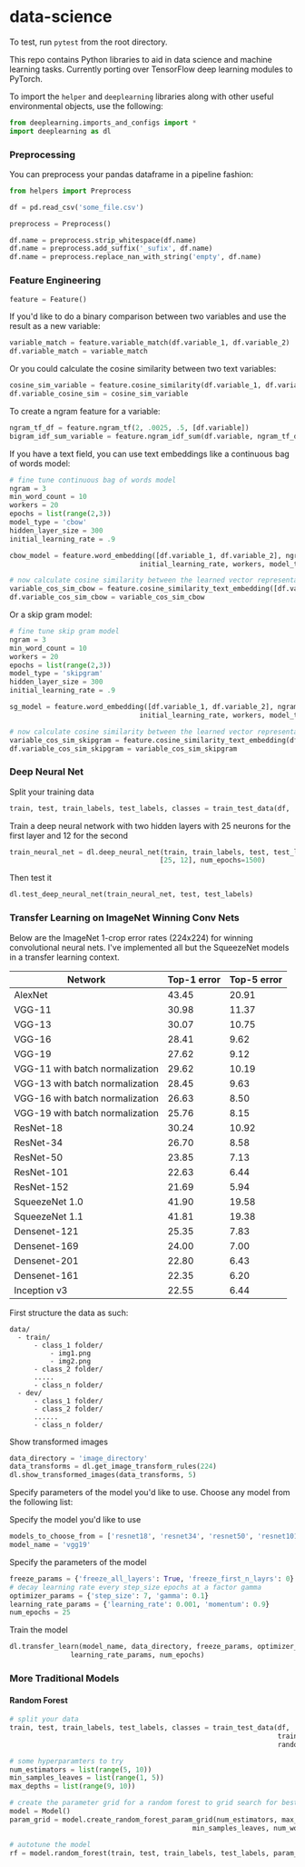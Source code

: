 # data-science

To test, run `pytest` from the root directory.

This repo contains Python libraries to aid in data science and machine learning tasks. Currently porting over TensorFlow deep learning modules to PyTorch.

To import the `helper` and `deeplearning` libraries along with other useful environmental objects, use the following:

```python
from deeplearning.imports_and_configs import *
import deeplearning as dl
```

### Preprocessing

You can preprocess your pandas dataframe in a pipeline fashion:

```python
from helpers import Preprocess

df = pd.read_csv('some_file.csv')

preprocess = Preprocess()

df.name = preprocess.strip_whitespace(df.name)
df.name = preprocess.add_suffix('_sufix', df.name)
df.name = preprocess.replace_nan_with_string('empty', df.name)

```

### Feature Engineering

```python
feature = Feature()
```

If you'd like to do a binary comparison between two variables and use the result as a new variable:

```python
variable_match = feature.variable_match(df.variable_1, df.variable_2)
df.variable_match = variable_match
```

Or you could calculate the cosine similarity between two text variables:

```python
cosine_sim_variable = feature.cosine_similarity(df.variable_1, df.variable_2)
df.variable_cosine_sim = cosine_sim_variable
```

To create a ngram feature for a variable:

```python
ngram_tf_df = feature.ngram_tf(2, .0025, .5, [df.variable])
bigram_idf_sum_variable = feature.ngram_idf_sum(df.variable, ngram_tf_df, 2)
```

If you have a text field, you can use text embeddings like a continuous bag of words model:

```python
# fine tune continuous bag of words model
ngram = 3
min_word_count = 10
workers = 20
epochs = list(range(2,3))
model_type = 'cbow'
hidden_layer_size = 300
initial_learning_rate = .9

cbow_model = feature.word_embedding([df.variable_1, df.variable_2], ngram, min_word_count, epochs,
                                initial_learning_rate, workers, model_type=model_type)

# now calculate cosine similarity between the learned vector representations of the words
variable_cos_sim_cbow = feature.cosine_similarity_text_embedding([df.variable_1, df.variable_2], cbow_model)
df.variable_cos_sim_cbow = variable_cos_sim_cbow
```

Or a skip gram model:

```python
# fine tune skip gram model
ngram = 3
min_word_count = 10
workers = 20
epochs = list(range(2,3))
model_type = 'skipgram'
hidden_layer_size = 300
initial_learning_rate = .9

sg_model = feature.word_embedding([df.variable_1, df.variable_2], ngram, min_word_count, epochs,
                                initial_learning_rate, workers, model_type=model_type)

# now calculate cosine similarity between the learned vector representations of the words
variable_cos_sim_skipgram = feature.cosine_similarity_text_embedding(df.variable_1, df.variable_2, sg_model)
df.variable_cos_sim_skipgram = variable_cos_sim_skipgram
```

### Deep Neural Net

Split your training data

```python
train, test, train_labels, test_labels, classes = train_test_data(df, 'label')
```

Train a deep neural network with two hidden layers with 25 neurons for the first layer and 12 for the second

```python
train_neural_net = dl.deep_neural_net(train, train_labels, test, test_labels, 
                                     [25, 12], num_epochs=1500)
```

Then test it

```python
dl.test_deep_neural_net(train_neural_net, test, test_labels)
```

### Transfer Learning on ImageNet Winning Conv Nets

Below are the ImageNet 1-crop error rates (224x224) for winning convolutional neural nets. I've implemented all but the SqueezeNet models in a transfer learning context.

| Network |	Top-1 error | Top-5 error |
| ------- | ----------- | ----------- |
| AlexNet |	43.45 |	20.91 |
| VGG-11 |	30.98 |	11.37 |
| VGG-13 |	30.07 |	10.75 |
| VGG-16 |	28.41 |	9.62 |
| VGG-19 |	27.62 |	9.12 |
| VGG-11 with batch normalization |	29.62 |	10.19 |
| VGG-13 with batch normalization |	28.45 |	9.63 |
| VGG-16 with batch normalization |	26.63 |	8.50 |
| VGG-19 with batch normalization |	25.76 |	8.15 |
| ResNet-18 |	30.24 |	10.92 |
| ResNet-34 |	26.70 |	8.58 |
| ResNet-50 |	23.85 |	7.13 |
| ResNet-101 |	22.63 |	6.44 |
| ResNet-152 |	21.69 |	5.94 |
| SqueezeNet 1.0 |	41.90 |	19.58 |
| SqueezeNet 1.1 |	41.81 |	19.38 |
| Densenet-121 |	25.35 |	7.83 |
| Densenet-169 |	24.00 |	7.00 |
| Densenet-201 |	22.80 |	6.43 |
| Densenet-161 |	22.35 |	6.20 |
| Inception v3 |	22.55 |	6.44 |


First structure the data as such:

```
data/
  - train/
      - class_1 folder/
          - img1.png
          - img2.png
      - class_2 folder/
      .....
      - class_n folder/
  - dev/
      - class_1 folder/
      - class_2 folder/
      ......
      - class_n folder/
```

Show transformed images

```python
data_directory = 'image_directory'
data_transforms = dl.get_image_transform_rules(224)
dl.show_transformed_images(data_transforms, 5)
```

Specify parameters of the model you'd like to use. Choose any model from the following list:

Specify the model you'd like to use

```python
models_to_choose_from = ['resnet18', 'resnet34', 'resnet50', 'resnet101', 'resnet152', 'densenet121', 'densenet161', 'densenet169', 'densenet201', 'vgg11', 'vgg13', 'vgg16', 'vgg19']
model_name = 'vgg19'
```

Specify the parameters of the model

```python
freeze_params = {'freeze_all_layers': True, 'freeze_first_n_layrs': 0}
# decay learning rate every step_size epochs at a factor gamma
optimizer_params = {'step_size': 7, 'gamma': 0.1}
learning_rate_params = {'learning_rate': 0.001, 'momentum': 0.9}
num_epochs = 25
```

Train the model 

```python
dl.transfer_learn(model_name, data_directory, freeze_params, optimizer_params,
               learning_rate_params, num_epochs)
```

### More Traditional Models

#### Random Forest

```python
# split your data
train, test, train_labels, test_labels, classes = train_test_data(df, 'label',
                                                                  train_size=0.8,
                                                                  random_state=52)

# some hyperparamters to try
num_estimators = list(range(5, 10))
min_samples_leaves = list(range(1, 5))
max_depths = list(range(9, 10))

# create the parameter grid for a random forest to grid search for best parameters
model = Model()
param_grid = model.create_random_forest_param_grid(num_estimators, max_depths,
                                             min_samples_leaves, num_workers=42)

# autotune the model
rf = model.random_forest(train, test, train_labels, test_labels, param_grid)
```
